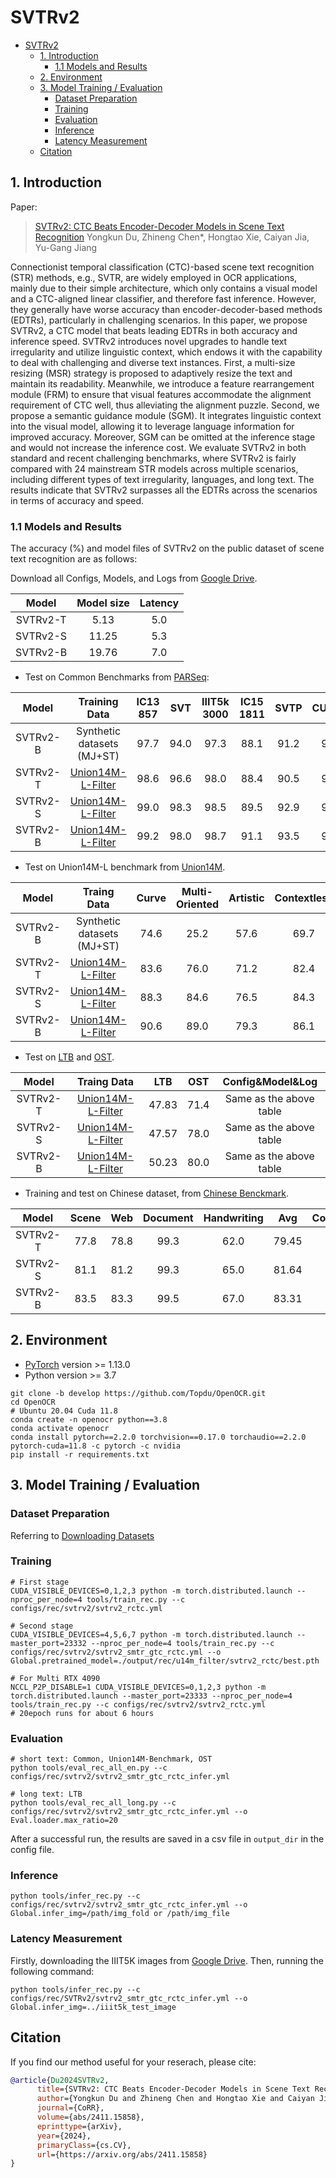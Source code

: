 # SVTRv2

- [SVTRv2](#svtrv2)
  - [1. Introduction](#1-introduction)
    - [1.1 Models and Results](#11-models-and-results)
  - [2. Environment](#2-environment)
  - [3. Model Training / Evaluation](#3-model-training--evaluation)
    - [Dataset Preparation](#dataset-preparation)
    - [Training](#training)
    - [Evaluation](#evaluation)
    - [Inference](#inference)
    - [Latency Measurement](#latency-measurement)
  - [Citation](#citation)

<a name="1"></a>

## 1. Introduction

Paper:

> [SVTRv2: CTC Beats Encoder-Decoder Models in Scene Text Recognition](https://arxiv.org/abs/2411.15858)
> Yongkun Du, Zhineng Chen\*, Hongtao Xie, Caiyan Jia, Yu-Gang Jiang

<a name="model"></a>
Connectionist temporal classification (CTC)-based scene text recognition (STR) methods, e.g., SVTR, are widely employed in OCR applications, mainly due to their simple architecture, which only contains a visual model and a CTC-aligned linear classifier, and therefore fast inference. However, they generally have worse accuracy than encoder-decoder-based methods (EDTRs), particularly in challenging scenarios. In this paper, we propose SVTRv2, a CTC model that beats leading EDTRs in both accuracy and inference speed. SVTRv2 introduces novel upgrades to handle text irregularity and utilize linguistic context, which endows it with the capability to deal with challenging and diverse text instances. First, a multi-size resizing (MSR) strategy is proposed to adaptively resize the text and maintain its readability. Meanwhile, we introduce a feature rearrangement module (FRM) to ensure that visual features accommodate the alignment requirement of CTC well, thus alleviating the alignment puzzle. Second, we propose a semantic guidance module (SGM). It integrates linguistic context into the visual model, allowing it to leverage language information for improved accuracy. Moreover, SGM can be omitted at the inference stage and would not increase the inference cost. We evaluate SVTRv2 in both standard and recent challenging benchmarks, where SVTRv2 is fairly compared with 24 mainstream STR models across multiple scenarios, including different types of text irregularity, languages, and long text. The results indicate that SVTRv2 surpasses all the EDTRs across the scenarios in terms of accuracy and speed.

### 1.1 Models and Results

The accuracy (%) and model files of SVTRv2 on the public dataset of scene text recognition are as follows:

Download all Configs, Models, and Logs from [Google Drive](https://drive.google.com/drive/folders/1i2EZVT-oxfDIDdhwQRm9E6Fk8s6qD3C1?usp=sharing).

|  Model   | Model size | Latency |
| :------: | :--------: | :-----: |
| SVTRv2-T |    5.13    |   5.0   |
| SVTRv2-S |   11.25    |   5.3   |
| SVTRv2-B |   19.76    |   7.0   |

- Test on Common Benchmarks from [PARSeq](https://github.com/baudm/parseq):

|  Model   |                        Training Data                         | IC13<br/>857 | SVT  | IIIT5k<br/>3000 | IC15<br/>1811 | SVTP | CUTE80 |  Avg  |                             Config&Model&Log                              |
| :------: | :----------------------------------------------------------: | :----------: | :--: | :-------------: | :-----------: | :--: | :----: | :---: | :-----------------------------------------------------------------------: |
| SVTRv2-B |                  Synthetic datasets (MJ+ST)                  |     97.7     | 94.0 |      97.3       |     88.1      | 91.2 |  95.8  | 94.02 |                                   TODO                                    |
| SVTRv2-T | [Union14M-L-Filter](../../../docs/svtrv2.md#dataset-details) |     98.6     | 96.6 |      98.0       |     88.4      | 90.5 |  96.5  | 94.78 | [Google drive](https://drive.google.com/drive/folders/12ZUGkCS7tEhFhWa2RKKtyB0tPjhH4d9s?usp=drive_link) |
| SVTRv2-S | [Union14M-L-Filter](../../../docs/svtrv2.md#dataset-details) |     99.0     | 98.3 |      98.5       |     89.5      | 92.9 |  98.6  | 96.13 | [Google drive](https://drive.google.com/drive/folders/1mOG3EUAOsmD16B-VIelVDYf_O64q0G3M?usp=drive_link) |
| SVTRv2-B | [Union14M-L-Filter](../../../docs/svtrv2.md#dataset-details) |     99.2     | 98.0 |      98.7       |     91.1      | 93.5 |  99.0  | 96.57 | [Google drive](https://drive.google.com/drive/folders/11u11ptDzQ4BF9RRsOYdZnXl6ell2h4jN?usp=drive_link) |

- Test on Union14M-L benchmark from [Union14M](https://github.com/Mountchicken/Union14M/).

|  Model   |                         Traing Data                          | Curve | Multi-<br/>Oriented | Artistic | Contextless | Salient | Multi-<br/>word | General |  Avg  |    Config&Model&Log     |
| :------: | :----------------------------------------------------------: | :---: | :-----------------: | :------: | :---------: | :-----: | :-------------: | :-----: | :---: | :---------------------: |
| SVTRv2-B |                  Synthetic datasets (MJ+ST)                  | 74.6  |        25.2         |   57.6   |    69.7     |  77.9   |      68.0       |  66.9   | 62.83 | Same as the above table |
| SVTRv2-T | [Union14M-L-Filter](../../../docs/svtrv2.md#dataset-details) | 83.6  |        76.0         |   71.2   |    82.4     |  77.2   |      82.3       |  80.7   | 79.05 | Same as the above table |
| SVTRv2-S | [Union14M-L-Filter](../../../docs/svtrv2.md#dataset-details) | 88.3  |        84.6         |   76.5   |    84.3     |  83.3   |      85.4       |  83.5   | 83.70 | Same as the above table |
| SVTRv2-B | [Union14M-L-Filter](../../../docs/svtrv2.md#dataset-details) | 90.6  |        89.0         |   79.3   |    86.1     |  86.2   |      86.7       |  85.1   | 86.14 | Same as the above table |

- Test on [LTB](../smtr/readme.md) and [OST](https://github.com/wangyuxin87/VisionLAN).

|  Model   |                         Traing Data                          |  LTB  | OST  |    Config&Model&Log     |
| :------: | :----------------------------------------------------------: | :---: | :--: | :---------------------: |
| SVTRv2-T | [Union14M-L-Filter](../../../docs/svtrv2.md#dataset-details) | 47.83 | 71.4 | Same as the above table |
| SVTRv2-S | [Union14M-L-Filter](../../../docs/svtrv2.md#dataset-details) | 47.57 | 78.0 | Same as the above table |
| SVTRv2-B | [Union14M-L-Filter](../../../docs/svtrv2.md#dataset-details) | 50.23 | 80.0 | Same as the above table |

- Training and test on Chinese dataset, from [Chinese Benckmark](https://github.com/FudanVI/benchmarking-chinese-text-recognition).

|  Model   | Scene | Web  | Document | Handwriting |  Avg  |                                            Config&Model&Log                                             |
| :------: | :---: | :--: | :------: | :---------: | :---: | :-----------------------------------------------------------------------------------------------------: |
| SVTRv2-T | 77.8  | 78.8 |   99.3   |    62.0     | 79.45 | [Google drive](https://drive.google.com/drive/folders/1vqTFonJV83SXVFrGhL31zXq7aOLwjnGD?usp=drive_link) |
| SVTRv2-S | 81.1  | 81.2 |   99.3   |    65.0     | 81.64 | [Google drive](https://drive.google.com/drive/folders/1X3hqArfvRIRtuYLHDtSQheQmDc_oXpY6?usp=drive_link) |
| SVTRv2-B | 83.5  | 83.3 |   99.5   |    67.0     | 83.31 | [Google drive](https://drive.google.com/drive/folders/1ZDECKXf8zZFhcKKKpvicg43Ho85uDZkF?usp=drive_link) |

<a name="2"></a>

## 2. Environment

- [PyTorch](http://pytorch.org/) version >= 1.13.0
- Python version >= 3.7

```shell
git clone -b develop https://github.com/Topdu/OpenOCR.git
cd OpenOCR
# Ubuntu 20.04 Cuda 11.8
conda create -n openocr python==3.8
conda activate openocr
conda install pytorch==2.2.0 torchvision==0.17.0 torchaudio==2.2.0 pytorch-cuda=11.8 -c pytorch -c nvidia
pip install -r requirements.txt
```

<a name="3"></a>

## 3. Model Training / Evaluation

### Dataset Preparation

Referring to [Downloading Datasets](../../../docs/svtrv2.md#downloading-datasets)

### Training

```shell
# First stage
CUDA_VISIBLE_DEVICES=0,1,2,3 python -m torch.distributed.launch --nproc_per_node=4 tools/train_rec.py --c configs/rec/svtrv2/svtrv2_rctc.yml

# Second stage
CUDA_VISIBLE_DEVICES=4,5,6,7 python -m torch.distributed.launch --master_port=23332 --nproc_per_node=4 tools/train_rec.py --c configs/rec/svtrv2/svtrv2_smtr_gtc_rctc.yml --o Global.pretrained_model=./output/rec/u14m_filter/svtrv2_rctc/best.pth

# For Multi RTX 4090
NCCL_P2P_DISABLE=1 CUDA_VISIBLE_DEVICES=0,1,2,3 python -m torch.distributed.launch --master_port=23333 --nproc_per_node=4 tools/train_rec.py --c configs/rec/svtrv2/svtrv2_rctc.yml
# 20epoch runs for about 6 hours
```

### Evaluation

```shell
# short text: Common, Union14M-Benchmark, OST
python tools/eval_rec_all_en.py --c configs/rec/svtrv2/svtrv2_smtr_gtc_rctc_infer.yml

# long text: LTB
python tools/eval_rec_all_long.py --c configs/rec/svtrv2/svtrv2_smtr_gtc_rctc_infer.yml --o Eval.loader.max_ratio=20
```

After a successful run, the results are saved in a csv file in `output_dir` in the config file.

### Inference

```shell
python tools/infer_rec.py --c configs/rec/svtrv2/svtrv2_smtr_gtc_rctc_infer.yml --o Global.infer_img=/path/img_fold or /path/img_file
```

### Latency Measurement

Firstly, downloading the IIIT5K images from [Google Drive](https://drive.google.com/drive/folders/1Po1LSBQb87DxGJuAgLNxhsJ-pdXxpIfS?usp=drive_link). Then, running the following command:

```shell
python tools/infer_rec.py --c configs/rec/SVTRv2/svtrv2_smtr_gtc_rctc_infer.yml --o Global.infer_img=../iiit5k_test_image
```

## Citation

If you find our method useful for your reserach, please cite:

```bibtex
@article{Du2024SVTRv2,
      title={SVTRv2: CTC Beats Encoder-Decoder Models in Scene Text Recognition},
      author={Yongkun Du and Zhineng Chen and Hongtao Xie and Caiyan Jia and Yu-Gang Jiang},
      journal={CoRR},
      volume={abs/2411.15858},
      eprinttype={arXiv},
      year={2024},
      primaryClass={cs.CV},
      url={https://arxiv.org/abs/2411.15858}
}
```
